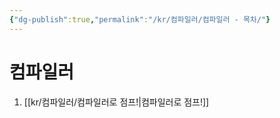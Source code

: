 ```yaml
---
{"dg-publish":true,"permalink":"/kr/컴파일러/컴파일러 - 목차/"}
---
```


# 컴파일러
1. [[kr/컴파일러/컴파일러로 점프!\|컴파일러로 점프!]]